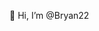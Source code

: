 👋 Hi, I’m @Bryan22

<!---
BryanGPS22/BryanGPS22 is a ✨ special ✨ repository because its `README.md` (this file) appears on your GitHub profile.
You can click the Preview link to take a look at your changes.
--->
